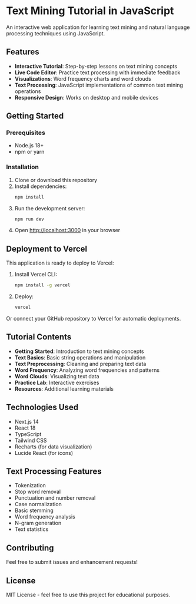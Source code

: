 # Text Mining Tutorial in JavaScript

An interactive web application for learning text mining and natural language processing techniques using JavaScript.

## Features

- **Interactive Tutorial**: Step-by-step lessons on text mining concepts
- **Live Code Editor**: Practice text processing with immediate feedback  
- **Visualizations**: Word frequency charts and word clouds
- **Text Processing**: JavaScript implementations of common text mining operations
- **Responsive Design**: Works on desktop and mobile devices

## Getting Started

### Prerequisites
- Node.js 18+ 
- npm or yarn

### Installation

1. Clone or download this repository
2. Install dependencies:
   ```bash
   npm install
   ```
3. Run the development server:
   ```bash
   npm run dev
   ```
4. Open [http://localhost:3000](http://localhost:3000) in your browser

## Deployment to Vercel

This application is ready to deploy to Vercel:

1. Install Vercel CLI:
   ```bash
   npm install -g vercel
   ```

2. Deploy:
   ```bash
   vercel
   ```

Or connect your GitHub repository to Vercel for automatic deployments.

## Tutorial Contents

- **Getting Started**: Introduction to text mining concepts
- **Text Basics**: Basic string operations and manipulation
- **Text Preprocessing**: Cleaning and preparing text data
- **Word Frequency**: Analyzing word frequencies and patterns
- **Word Clouds**: Visualizing text data
- **Practice Lab**: Interactive exercises
- **Resources**: Additional learning materials

## Technologies Used

- Next.js 14
- React 18
- TypeScript
- Tailwind CSS
- Recharts (for data visualization)
- Lucide React (for icons)

## Text Processing Features

- Tokenization
- Stop word removal
- Punctuation and number removal
- Case normalization
- Basic stemming
- Word frequency analysis
- N-gram generation
- Text statistics

## Contributing

Feel free to submit issues and enhancement requests!

## License

MIT License - feel free to use this project for educational purposes.